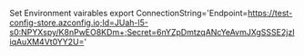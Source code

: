 ﻿Set Environment vairables
export ConnectionString='Endpoint=https://test-config-store.azconfig.io;Id=JUah-l5-s0:NPYXspy/K8nPwEO8KDm+;Secret=6nYZpDmtzqANcYeAvmJXgSSSE2jzIiqAuXM4Vt0YY2U='